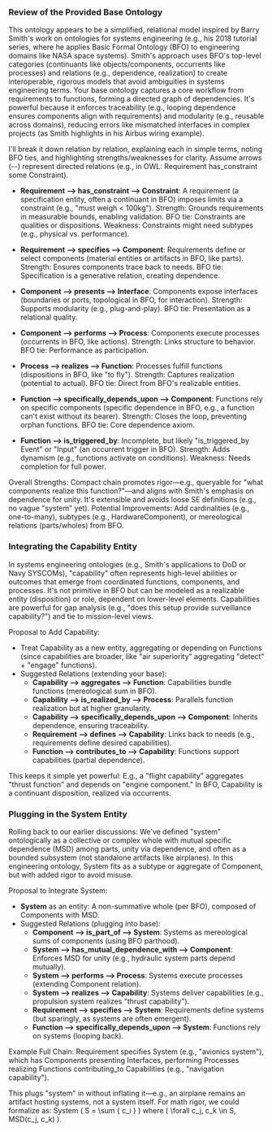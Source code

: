 ### Review of the Provided Base Ontology

This ontology appears to be a simplified, relational model inspired by Barry Smith's work on ontologies for systems engineering (e.g., his 2018 tutorial series, where he applies Basic Formal Ontology (BFO) to engineering domains like NASA space systems). Smith's approach uses BFO's top-level categories (continuants like objects/components, occurrents like processes) and relations (e.g., dependence, realization) to create interoperable, rigorous models that avoid ambiguities in systems engineering terms. Your base ontology captures a core workflow from requirements to functions, forming a directed graph of dependencies. It's powerful because it enforces traceability (e.g., looping dependence ensures components align with requirements) and modularity (e.g., reusable across domains), reducing errors like mismatched interfaces in complex projects (as Smith highlights in his Airbus wiring example).

I'll break it down relation by relation, explaining each in simple terms, noting BFO ties, and highlighting strengths/weaknesses for clarity. Assume arrows (--) represent directed relations (e.g., in OWL: Requirement has_constraint some Constraint).

- **Requirement --> has_constraint --> Constraint**: A requirement (a specification entity, often a continuant in BFO) imposes limits via a constraint (e.g., "must weigh < 100kg"). Strength: Grounds requirements in measurable bounds, enabling validation. BFO tie: Constraints are qualities or dispositions. Weakness: Constraints might need subtypes (e.g., physical vs. performance).

- **Requirement --> specifies --> Component**: Requirements define or select components (material entities or artifacts in BFO, like parts). Strength: Ensures components trace back to needs. BFO tie: Specification is a generative relation, creating dependence.

- **Component --> presents --> Interface**: Components expose interfaces (boundaries or ports, topological in BFO, for interaction). Strength: Supports modularity (e.g., plug-and-play). BFO tie: Presentation as a relational quality.

- **Component --> performs --> Process**: Components execute processes (occurrents in BFO, like actions). Strength: Links structure to behavior. BFO tie: Performance as participation.

- **Process --> realizes --> Function**: Processes fulfill functions (dispositions in BFO, like "to fly"). Strength: Captures realization (potential to actual). BFO tie: Direct from BFO's realizable entities.

- **Function --> specifically_depends_upon --> Component**: Functions rely on specific components (specific dependence in BFO, e.g., a function can't exist without its bearer). Strength: Closes the loop, preventing orphan functions. BFO tie: Core dependence axiom.

- **Function --> is_triggered_by**: Incomplete, but likely "is_triggered_by Event" or "Input" (an occurrent trigger in BFO). Strength: Adds dynamism (e.g., functions activate on conditions). Weakness: Needs completion for full power.

Overall Strengths: Compact chain promotes rigor—e.g., queryable for "what components realize this function?"—and aligns with Smith's emphasis on dependence for unity. It's extensible and avoids loose SE definitions (e.g., no vague "system" yet). Potential Improvements: Add cardinalities (e.g., one-to-many), subtypes (e.g., HardwareComponent), or mereological relations (parts/wholes) from BFO.

### Integrating the Capability Entity

In systems engineering ontologies (e.g., Smith's applications to DoD or Navy SYSCOMs), "capability" often represents high-level abilities or outcomes that emerge from coordinated functions, components, and processes. It's not primitive in BFO but can be modeled as a realizable entity (disposition) or role, dependent on lower-level elements. Capabilities are powerful for gap analysis (e.g., "does this setup provide surveillance capability?") and tie to mission-level views.

Proposal to Add Capability:
- Treat Capability as a new entity, aggregating or depending on Functions (since capabilities are broader, like "air superiority" aggregating "detect" + "engage" functions).
- Suggested Relations (extending your base):
  - **Capability --> aggregates --> Function**: Capabilities bundle functions (mereological sum in BFO).
  - **Capability --> is_realized_by --> Process**: Parallels function realization but at higher granularity.
  - **Capability --> specifically_depends_upon --> Component**: Inherits dependence, ensuring traceability.
  - **Requirement --> defines --> Capability**: Links back to needs (e.g., requirements define desired capabilities).
  - **Function --> contributes_to --> Capability**: Functions support capabilities (partial dependence).

This keeps it simple yet powerful: E.g., a "flight capability" aggregates "thrust function" and depends on "engine component." In BFO, Capability is a continuant disposition, realized via occurrents.

### Plugging in the System Entity

Rolling back to our earlier discussions: We've defined "system" ontologically as a collective or complex whole with mutual specific dependence (MSD) among parts, unity via dependence, and often as a bounded subsystem (not standalone artifacts like airplanes). In this engineering ontology, System fits as a subtype or aggregate of Component, but with added rigor to avoid misuse.

Proposal to Integrate System:
- **System** as an entity: A non-summative whole (per BFO), composed of Components with MSD.
- Suggested Relations (plugging into base):
  - **Component --> is_part_of --> System**: Systems as mereological sums of components (using BFO parthood).
  - **System --> has_mutual_dependence_with --> Component**: Enforces MSD for unity (e.g., hydraulic system parts depend mutually).
  - **System --> performs --> Process**: Systems execute processes (extending Component relation).
  - **System --> realizes --> Capability**: Systems deliver capabilities (e.g., propulsion system realizes "thrust capability").
  - **Requirement --> specifies --> System**: Requirements define systems (but sparingly, as systems are often emergent).
  - **Function --> specifically_depends_upon --> System**: Functions rely on systems (looping back).

Example Full Chain: Requirement specifies System (e.g., "avionics system"), which has Components presenting Interfaces, performing Processes realizing Functions contributing_to Capabilities (e.g., "navigation capability").

This plugs "system" in without inflating it—e.g., an airplane remains an artifact hosting systems, not a system itself. For math rigor, we could formalize as: System \( S = \sum \{ c_i \} \) where \( \forall c_j, c_k \in S, MSD(c_j, c_k) \).

